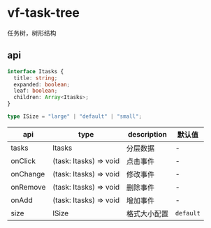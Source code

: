 # vf-task-tree

任务树，树形结构

## api

```ts
interface Itasks {
  title: string;
  expanded: boolean;
  leaf: boolean;
  children: Array<Itasks>;
}

type ISize = "large" | "default" | "small";
```

| api      | type                   | description  | 默认值    |
| -------- | ---------------------- | ------------ | --------- |
| tasks    | Itasks                 | 分层数据     | -         |
| onClick  | (task: Itasks) => void | 点击事件     | -         |
| onChange | (task: Itasks) => void | 修改事件     | -         |
| onRemove | (task: Itasks) => void | 删除事件     | -         |
| onAdd    | (task: Itasks) => void | 增加事件     | -         |
| size     | ISize                  | 格式大小配置 | `default` |

